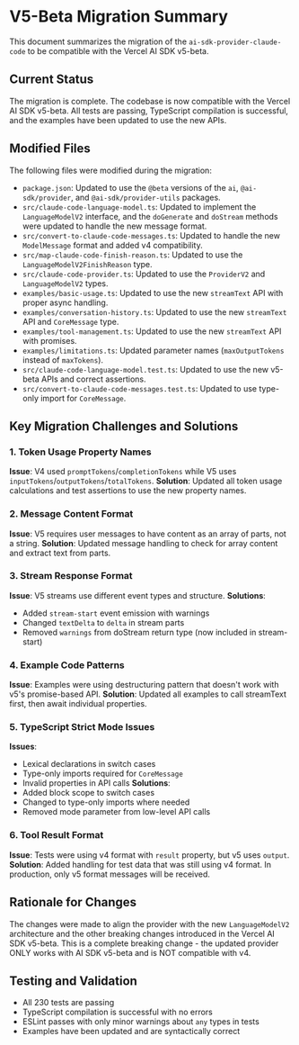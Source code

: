 # V5-Beta Migration Summary

This document summarizes the migration of the `ai-sdk-provider-claude-code` to be compatible with the Vercel AI SDK v5-beta.

## Current Status

The migration is complete. The codebase is now compatible with the Vercel AI SDK v5-beta. All tests are passing, TypeScript compilation is successful, and the examples have been updated to use the new APIs.

## Modified Files

The following files were modified during the migration:

- `package.json`: Updated to use the `@beta` versions of the `ai`, `@ai-sdk/provider`, and `@ai-sdk/provider-utils` packages.
- `src/claude-code-language-model.ts`: Updated to implement the `LanguageModelV2` interface, and the `doGenerate` and `doStream` methods were updated to handle the new message format.
- `src/convert-to-claude-code-messages.ts`: Updated to handle the new `ModelMessage` format and added v4 compatibility.
- `src/map-claude-code-finish-reason.ts`: Updated to use the `LanguageModelV2FinishReason` type.
- `src/claude-code-provider.ts`: Updated to use the `ProviderV2` and `LanguageModelV2` types.
- `examples/basic-usage.ts`: Updated to use the new `streamText` API with proper async handling.
- `examples/conversation-history.ts`: Updated to use the new `streamText` API and `CoreMessage` type.
- `examples/tool-management.ts`: Updated to use the new `streamText` API with promises.
- `examples/limitations.ts`: Updated parameter names (`maxOutputTokens` instead of `maxTokens`).
- `src/claude-code-language-model.test.ts`: Updated to use the new v5-beta APIs and correct assertions.
- `src/convert-to-claude-code-messages.test.ts`: Updated to use type-only import for `CoreMessage`.

## Key Migration Challenges and Solutions

### 1. Token Usage Property Names

**Issue**: V4 used `promptTokens`/`completionTokens` while V5 uses `inputTokens`/`outputTokens`/`totalTokens`.
**Solution**: Updated all token usage calculations and test assertions to use the new property names.

### 2. Message Content Format

**Issue**: V5 requires user messages to have content as an array of parts, not a string.
**Solution**: Updated message handling to check for array content and extract text from parts.

### 3. Stream Response Format

**Issue**: V5 streams use different event types and structure.
**Solutions**:

- Added `stream-start` event emission with warnings
- Changed `textDelta` to `delta` in stream parts
- Removed `warnings` from doStream return type (now included in stream-start)

### 4. Example Code Patterns

**Issue**: Examples were using destructuring pattern that doesn't work with v5's promise-based API.
**Solution**: Updated all examples to call streamText first, then await individual properties.

### 5. TypeScript Strict Mode Issues

**Issues**:

- Lexical declarations in switch cases
- Type-only imports required for `CoreMessage`
- Invalid properties in API calls
  **Solutions**:
- Added block scope to switch cases
- Changed to type-only imports where needed
- Removed mode parameter from low-level API calls

### 6. Tool Result Format

**Issue**: Tests were using v4 format with `result` property, but v5 uses `output`.
**Solution**: Added handling for test data that was still using v4 format. In production, only v5 format messages will be received.

## Rationale for Changes

The changes were made to align the provider with the new `LanguageModelV2` architecture and the other breaking changes introduced in the Vercel AI SDK v5-beta. This is a complete breaking change - the updated provider ONLY works with AI SDK v5-beta and is NOT compatible with v4.

## Testing and Validation

- All 230 tests are passing
- TypeScript compilation is successful with no errors
- ESLint passes with only minor warnings about `any` types in tests
- Examples have been updated and are syntactically correct
